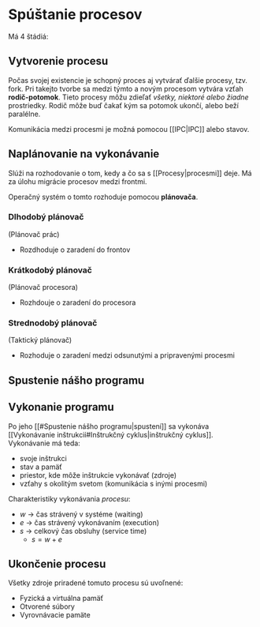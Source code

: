 # Spúštanie procesov

Má 4 štádiá:
## Vytvorenie procesu

Počas svojej existencie je schopný proces aj vytvárať ďalšie procesy, tzv. fork.
Pri takejto tvorbe sa medzi týmto a novým procesom vytvára vzťah **rodič-potomok**.
Tieto procesy môžu zdieľať _všetky, niektoré alebo žiadne_ prostriedky.
Rodič môže buď čakať kým sa potomok ukončí, alebo beží paralélne.

Komunikácia medzi procesmi je možná pomocou [[IPC|IPC]] alebo stavov.

## Naplánovanie na vykonávanie
Slúži na rozhodovanie o tom, kedy a čo sa s [[Procesy|procesmi]] deje.
Má za úlohu migrácie procesov medzi frontmi.

Operačný systém o tomto rozhoduje pomocou **plánovača**.

### Dlhodobý plánovač
(Plánovač prác)
- Rozdhoduje o zaradení do frontov
### Krátkodobý plánovač
(Plánovač procesora)
- Rozhdouje o zaradení do procesora
### Strednodobý plánovač
(Taktický plánovač)
- Rozhoduje o zaradení medzi odsunutými a pripravenými procesmi

## Spustenie nášho programu

## Vykonanie programu
Po jeho [[#Spustenie nášho programu|spustení]] sa vykonáva [[Vykonávanie inštrukcií#Inštrukčný cyklus|inštrukčný cyklus]].
Vykonávanie má teda:
- svoje inštrukci
- stav a pamäť
- priestor, kde môže inštrukcie vykonávať (zdroje)
- vzťahy s okolitým svetom (komunikácia s inými procesmi)

Charakteristiky vykonávania *procesu*:
- $w$ -> čas strávený v systéme (waiting)
- $e$ -> čas strávený vykonávaním (execution)
- $s$ -> celkový čas obsluhy (service time)
	- $s = w+e$

## Ukončenie procesu
Všetky zdroje priradené tomuto procesu sú uvoľnené:
- Fyzická a virtuálna pamäť
- Otvorené súbory
- Vyrovnávacie pamäte